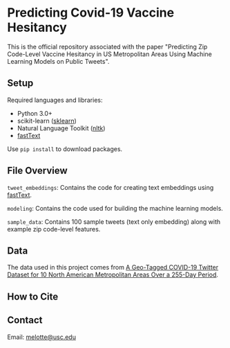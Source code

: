 # Predicting Covid-19 Vaccine Hesitancy
This is the official repository associated with the paper "Predicting Zip Code-Level Vaccine Hesitancy in US Metropolitan Areas Using Machine Learning Models on Public Tweets".

## Setup
Required languages and libraries:
- Python 3.0+
- scikit-learn ([sklearn](https://scikit-learn.org/stable/install.html))
- Natural Language Toolkit ([nltk](http://www.nltk.org))
- [fastText](https://fasttext.cc)

Use ```pip install``` to download packages.

## File Overview
```tweet_embeddings```: Contains the code for creating text embeddings using [fastText](https://fasttext.cc).

```modeling```: Contains the code used for building the machine learning models.

```sample_data```: Contains 100 sample tweets (text only embedding) along with example zip code-level features.

## Data
The data used in this project comes from [A Geo-Tagged COVID-19 Twitter Dataset for 10 North American Metropolitan Areas Over a 255-Day Period](https://www.mdpi.com/2306-5729/6/6/64).

## How to Cite

## Contact
Email: melotte@usc.edu